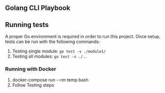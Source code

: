 ## Golang CLI Playbook

## Running tests

A proper Go environment is required in order to run this project.
Once setup, tests can be run with the following commands:

1. Testing single module:  `go test -v ./module1/`
1. Testing all modules: `go test -v ./..`


### Running with Docker

1. docker-compose run --rm temp bash
3. Follow Testing steps
